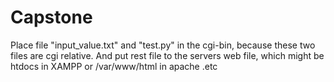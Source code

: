 # Capstone
Place file "input_value.txt" and "test.py" in the cgi-bin, because these two files are cgi relative.
And put rest file to the servers web file, which might be htdocs in XAMPP or /var/www/html in apache .etc
